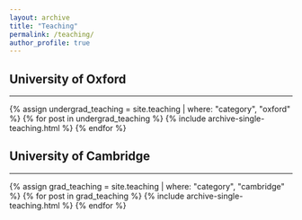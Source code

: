 ```yaml
---
layout: archive
title: "Teaching"
permalink: /teaching/
author_profile: true
---
```


<h2>University of Oxford</h2>
<hr>
{% assign undergrad_teaching = site.teaching | where: "category", "oxford" %}
{% for post in undergrad_teaching %}
  {% include archive-single-teaching.html %}
{% endfor %}

<h2>University of Cambridge</h2>
<hr>
{% assign grad_teaching = site.teaching | where: "category", "cambridge" %}
{% for post in grad_teaching %}
  {% include archive-single-teaching.html %}
{% endfor %}
